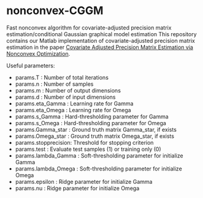 # nonconvex-CGGM
Fast nonconvex algorithm for covariate-adjusted precision matrix estimation/conditional Gaussian graphical model estimation
This repository contains our Matlab implementation of covariate-adjusted precision matrix estimation in the paper [Covariate Adjusted Precision Matrix Estimation via Nonconvex Optimization](http://proceedings.mlr.press/v80/chen18n.html).

Useful parameters:
- params.T            : Number of total iterations
- params.n            : Number of samples
- params.m            : Number of output dimensions
- params.d            : Number of input dimensions
- params.eta_Gamma    : Learning rate for Gamma
- params.eta_Omega    : Learning rate for Omega
- params.s_Gamma      : Hard-thresholding parameter for Gamma
- params.s_Omega      : Hard-thresholding parameter for Omega
- params.Gamma_star   : Ground truth matrix Gamma_star, if exists
- params.Omega_star   : Ground truth matrix Omega_star, if exists
- params.stopprecision: Threshold for stopping criterion
- params.test         : Evaluate test samples (1) or training only (0)
- params.lambda_Gamma : Soft-thresholding parameter for initialize Gamma
- params.lambda_Omega : Soft-thresholding parameter for initialize Omega
- params.epsilon      : Ridge parameter for initialize Gamma
- params.nu           : Ridge parameter for initialize Omega



